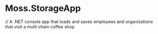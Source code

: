 # Moss.StorageApp
// A .NET console app that loads and saves employees and organizations that visit a multi chain coffee shop
